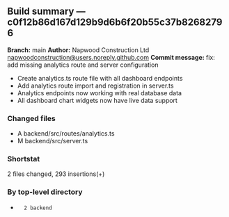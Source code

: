 ## Build summary — c0f12b86d167d129b9d6b6f20b55c37b82682796

**Branch:** main **Author:** Napwood Construction Ltd <napwoodconstruction@users.noreply.github.com>
**Commit message:** fix: add missing analytics route and server configuration

- Create analytics.ts route file with all dashboard endpoints
- Add analytics route import and registration in server.ts
- Analytics endpoints now working with real database data
- All dashboard chart widgets now have live data support

### Changed files

- A backend/src/routes/analytics.ts
- M backend/src/server.ts

### Shortstat

2 files changed, 293 insertions(+)

### By top-level directory

-       2 backend
